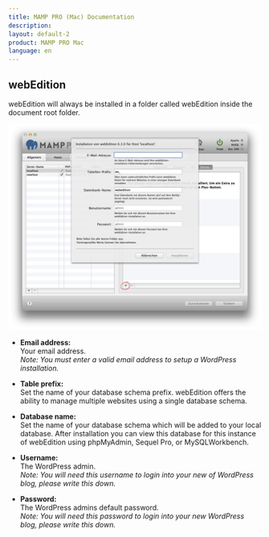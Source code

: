 ```yaml
---
title: MAMP PRO (Mac) Documentation
description: 
layout: default-2
product: MAMP PRO Mac
language: en
---
```


## webEdition

webEdition will always be installed in a folder called webEdition inside the document root folder.

![MAMP](webEdition.png)

*  **Email address:**  
   Your email address.  
   *Note: You must enter a valid email address to setup a WordPress installation.*

*  **Table prefix:**  
   Set the name of your database schema prefix. webEdition offers the ability to manage multiple websites
   using a single database schema.

*  **Database name:**  
   Set the name of your database schema which will be added to your local database.
   After installation you can view this database for this instance of webEdition using phpMyAdmin, Sequel Pro, or               MySQLWorkbench.

*  **Username:**  
   The WordPress admin.  
   *Note: You will need this username to login into your new of WordPress blog, please write this down.*  

*  **Password:**  
   The WordPress admins default password.  
   *Note: You will need this password to login into your new WordPress blog, please write this down.*


